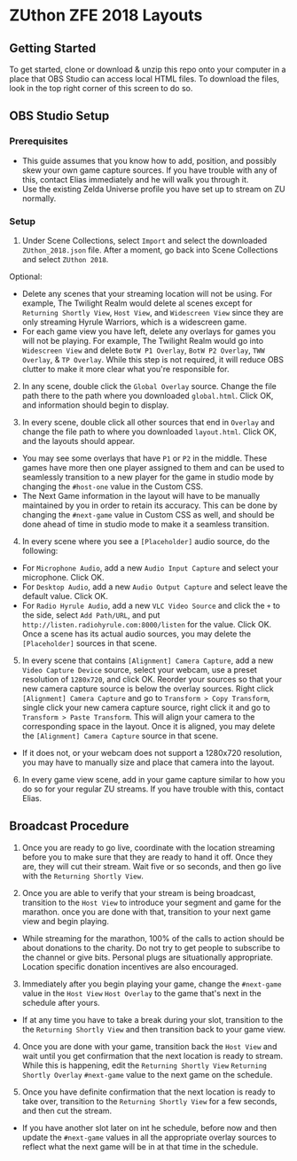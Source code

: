 # ZUthon ZFE 2018 Layouts

## Getting Started
To get started, clone or download & unzip this repo onto your computer in a place that OBS Studio can access local HTML files. To download the files, look in the top right corner of this screen to do so.

## OBS Studio Setup
### Prerequisites
* This guide assumes that you know how to add, position, and possibly skew your own game capture sources. If you have trouble with any of this, contact Elias immediately and he will walk you through it.
* Use the existing Zelda Universe profile you have set up to stream on ZU normally.

### Setup
1) Under Scene Collections, select `Import` and select the downloaded `ZUthon_2018.json` file. After a moment, go back into Scene Collections and select `ZUthon 2018`.

Optional:
* Delete any scenes that your streaming location will not be using. For example, The Twilight Realm would delete al scenes except for `Returning Shortly View`, `Host View`, and `Widescreen View` since they are only streaming Hyrule Warriors, which is a widescreen game.
* For each game view you have left, delete any overlays for games you will not be playing. For example, The Twilight Realm would go into `Widescreen View` and delete `BotW P1 Overlay`, `BotW P2 Overlay`, `TWW Overlay`, & `TP Overlay`.
While this step is not required, it will reduce OBS clutter to make it more clear what you're responsible for.

2) In any scene, double click the `Global Overlay` source. Change the file path there to the path where you downloaded `global.html`. Click OK, and information should begin to display.

3) In every scene, double click all other sources that end in `Overlay` and change the file path to where you downloaded `layout.html`. Click OK, and the layouts should appear.
* You may see some overlays that have `P1` or `P2` in the middle. These games have more then one player assigned to them and can be used to seamlessly transition to a new player for the game in studio mode by changing the `#host-one` value in the Custom CSS.
* The Next Game information in the layout will have to be manually maintained by you in order to retain its accuracy. This can be done by changing the `#next-game` value in Custom CSS as well, and should be done ahead of time in studio mode to make it a seamless transition.

4) In every scene where you see a `[Placeholder]` audio source, do the following:
* For `Microphone Audio`, add a new `Audio Input Capture` and select your microphone. Click OK.
* For `Desktop Audio`, add a new `Audio Output Capture` and select leave the default value. Click OK.
* For `Radio Hyrule Audio`, add a new `VLC Video Source` and click the `+` to the side, select `Add Path/URL`, and put `http://listen.radiohyrule.com:8000/listen` for the value. Click OK.
Once a scene has its actual audio sources, you may delete the `[Placeholder]` sources in that scene.

5) In every scene that contains `[Alignment] Camera Capture`, add a new `Video Capture Device` source, select your webcam, use a preset resolution of `1280x720`, and click OK. Reorder your sources so that your new camera capture source is below the overlay sources. Right click `[Alignment] Camera Capture` and go to `Transform > Copy Transform`, single click your new camera capture source, right click it and go to `Transform > Paste Transform`. This will align your camera to the corresponding space in the layout. Once it is aligned, you may delete the `[Alignment] Camera Capture` source in that scene.
* If it does not, or your webcam does not support a 1280x720 resolution, you may have to manually size and place that camera into the layout.

6) In every game view scene, add in your game capture similar to how you do so for your regular ZU streams. If you have trouble with this, contact Elias.

## Broadcast Procedure
1) Once you are ready to go live, coordinate with the location streaming before you to make sure that they are ready to hand it off. Once they are, they will cut their stream. Wait five or so seconds, and then go live with the `Returning Shortly View`.

2) Once you are able to verify that your stream is being broadcast, transition to the `Host View` to introduce your segment and game for the marathon. once you are done with that, transition to your next game view and begin playing.
* While streaming for the marathon, 100% of the calls to action should be about donations to the charity. Do not try to get people to subscribe to the channel or give bits. Personal plugs are situationally appropriate. Location specific donation incentives are also encouraged.

3) Immediately after you begin playing your game, change the `#next-game` value in the `Host View` `Host Overlay` to the game that's next in the schedule after yours.
* If at any time you have to take a break during your slot, transition to the the `Returning Shortly View` and then transition back to your game view.

4) Once you are done with your game, transition back the `Host View` and wait until you get confirmation that the next location is ready to stream. While this is happening, edit the `Returning Shortly View` `Returning Shortly Overlay` `#next-game` value to the next game on the schedule.

5) Once you have definite confirmation that the next location is ready to take over, transition to the `Returning Shortly View` for a few seconds, and then cut the stream.
* If you have another slot later on int he schedule, before now and then update the `#next-game` values in all the appropriate overlay sources to reflect what the next game will be in at that time in the schedule.
